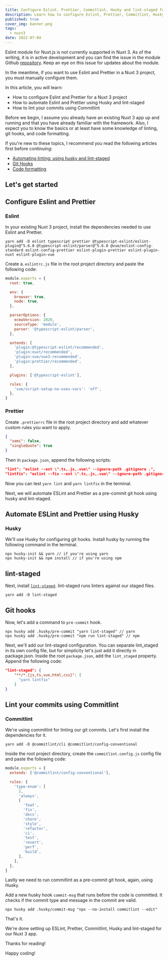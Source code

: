 ```yaml
---
title: Configure Eslint, Prettier, Commitlint, Husky and lint-staged for Nuxt 3
description: Learn how to configure Eslint, Prettier, Commitlint, Husky and lint-staged for Nuxt 3 project
published: true
cover_img: banner.png
tags:
  - nuxt3
date: 2022-07-04
---
```


Eslint module for Nuxt.js is not currently supported in Nuxt 3. As of the writing, it is in active development and you can find the issue in the module Github [repository](https://github.com/nuxt-community/eslint-module/issues/69). Keep an eye on this issue for updates about the module.

In the meantime, if you want to use Eslint and Prettier in a Nuxt 3 project, you must manually configure them.

In this article, you will learn:

- How to configure Eslint and Prettier for a Nuxt 3 project
- How to automate Eslint and Prettier using Husky and lint-staged
- How to lint your commits using Commitlint

Before we begin, I assume you already have an existing Nuxt 3 app up and running and that you have already familiar with the framework. Also, I expect you to know the basics or at least have some knowledge of linting, git hooks, and code formatting.

If you're new to these topics, I recommend you read the following articles first before continuing:

- [Automating linting: using husky and lint-staged](https://stephencharlesweiss.com/automating-linting-husky-lintstaged)
- [Git Hooks](https://www.atlassian.com/git/tutorials/git-hooks)
- [Code formatting](https://www.atlassian.com/git/tutorials/code-formatting)

## Let's get started

<table-of-content :toc="toc"></table-of-content>

## Configure Eslint and Prettier

### Eslint

In your existing Nuxt 3 project, install the dependencies needed to use Eslint and Prettier.

```shell
yarn add -D eslint typescript prettier @typescript-eslint/eslint-plugin@^5.6.0 @typescript-eslint/parser@^5.6.0 @vue/eslint-config-standard eslint-config-prettier eslint-plugin-prettier eslint-plugin-nuxt eslint-plugin-vue
```

Create a`.eslintrc.js` file in the root project directory and paste the following code:

```javascript
module.exports = {
  root: true,

  env: {
    browser: true,
    node: true,
  },

  parserOptions: {
    ecmaVersion: 2020,
    sourceType: 'module',
    parser: '@typescript-eslint/parser',
  },

  extends: [
    'plugin:@typescript-eslint/recommended',
    'plugin:nuxt/recommended',
    'plugin:vue/vue3-recommended',
    'plugin:prettier/recommended',
  ],

  plugins: ['@typescript-eslint'],

  rules: {
    'vue/script-setup-no-uses-vars': 'off',
  },
}
```

### Prettier

Create `.prettierrc` file in the root project directory and add whatever custom rules you want to apply.

```json
{
  "semi": false,
  "singleQuote": true
}
```

Then in `package.json`, append the following scripts:

```json
"lint": "eslint --ext \".ts,.js,.vue\" --ignore-path .gitignore .",
"lintfix": "eslint --fix --ext \".ts,.js,.vue\" --ignore-path .gitignore .",
```

Now you can test `yarn lint` and `yarn lintfix` in the terminal.

Next, we will automate ESLint and Prettier as a pre-commit git hook using husky and lint-staged.

## Automate ESLint and Prettier using Husky

### Husky

We'll use Husky for configuring git hooks. Install husky by running the following command in the terminal.

```shell
npx husky-init && yarn // if you're using yarn
npx husky-init && npm install // if you're using npm
```

## lint-staged

Next, install [`lint-staged`](https://github.com/okonet/lint-staged). lint-staged runs linters against our staged files.

```shell
yarn add -D lint-staged
```

## Git hooks

Now, let's add a command to `pre-commit` hook.

```shell
npx husky add .husky/pre-commit "yarn lint-staged" // yarn
npx husky add .husky/pre-commit "npm run lint-staged" // npm
```

Next, we'll add our lint-staged configuration. You can separate lint_staged in its own config file, but for simplicity let's just add it directly in package.json. Inside the root `package.json`, add the `lint_staged` property. Append the following code:

```json
"lint-staged": {
	"**/*.{js,ts,vue,html,css}": [
	  "yarn lintfix"
	]
}
```

## Lint your commits using Commitlint

### Commitlint

We're using commitlint for linting our git commits. Let's first install the dependencies for it.

```shell
yarn add -D @commitlint/cli @commitlint/config-conventional
```

Inside the root project directory, create the `commitlint.config.js` config file and paste the following code:

```javascript
module.exports = {
  extends: ['@commitlint/config-conventional'],

  rules: {
    'type-enum': [
      2,
      'always',
      [
        'feat',
        'fix',
        'docs',
        'chore',
        'style',
        'refactor',
        'ci',
        'test',
        'revert',
        'perf',
        'build',
      ],
    ],
  },
}
```

Lastly we need to run commitlint as a pre-commit git hook, again, using Husky.

Add a new husky hook `commit-msg` that runs before the code is committed. It checks if the commit type and message in the commit are valid.

```shell
npx husky add .husky/commit-msg "npx --no-install commitlint --edit"
```

That's it.

We're done setting up ESLint, Prettier, Commitlint, Husky and lint-staged for our Nuxt 3 app.

Thanks for reading!

Happy coding!
